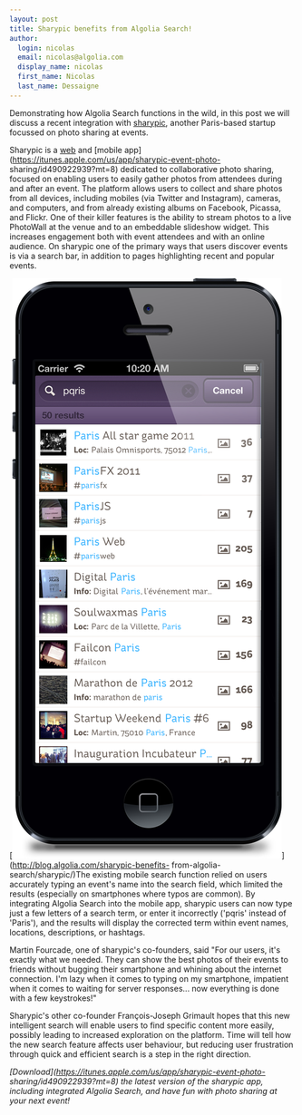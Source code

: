 ```yaml
---
layout: post
title: Sharypic benefits from Algolia Search!
author:
  login: nicolas
  email: nicolas@algolia.com
  display_name: nicolas
  first_name: Nicolas
  last_name: Dessaigne
---
```


Demonstrating how Algolia Search functions in the wild, in this post we will
discuss a recent integration with [sharypic](http://sharypic.com), another
Paris-based startup focussed on photo sharing at events.

Sharypic is a [web](http://www.sharypic.com/) and [mobile
app](https://itunes.apple.com/us/app/sharypic-event-photo-
sharing/id490922939?mt=8) dedicated to collaborative photo sharing, focused on
enabling users to easily gather photos from attendees during and after an
event. The platform allows users to collect and share photos from all devices,
including mobiles (via Twitter and Instagram), cameras, and computers, and
from already existing albums on Facebook, Picassa, and Flickr. One of their
killer features is the ability to stream photos to a live PhotoWall at the
venue and to an embeddable slideshow widget. This increases engagement both
with event attendees and with an online audience. On sharypic one of the
primary ways that users discover events is via a search bar, in addition to
pages highlighting recent and popular events.

  
[![Sharypic](assets/Sharypic.png)](http://blog.algolia.com/sharypic-benefits-
from-algolia-search/sharypic/)The existing mobile search function relied on
users accurately typing an event's name into the search field, which limited
the results (especially on smartphones where typos are common). By integrating
Algolia Search into the mobile app, sharypic users can now type just a few
letters of a search term, or enter it incorrectly ('pqris' instead of
'Paris'), and the results will display the corrected term within event names,
locations, descriptions, or hashtags.

Martin Fourcade, one of sharypic's co-founders, said "For our users, it's
exactly what we needed. They can show the best photos of their events to
friends without bugging their smartphone and whining about the internet
connection. I'm lazy when it comes to typing on my smartphone, impatient when
it comes to waiting for server responses... now everything is done with a few
keystrokes!"

Sharypic's other co-founder François-Joseph Grimault hopes that this new
intelligent search will enable users to find specific content more easily,
possibly leading to increased exploration on the platform. Time will tell how
the new search feature affects user behaviour, but reducing user frustration
through quick and efficient search is a step in the right direction.

_[Download](https://itunes.apple.com/us/app/sharypic-event-photo-
sharing/id490922939?mt=8) the latest version of the sharypic app, including
integrated Algolia Search, and have fun with photo sharing at your next
event!_

